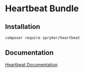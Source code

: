 # Heartbeat Bundle

## Installation

```
composer require spryker/heartbeat
```

## Documentation

[Heartbeat Documentation](https://spryker.github.io/heartbeat/index.html)




